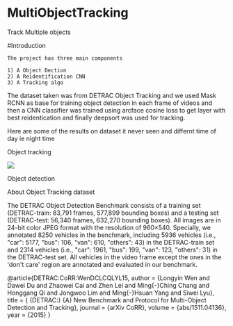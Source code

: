 # MultiObjectTracking
Track Multiple objects


#Introduction

    The project has three main components 
    
    1) A Object Dection 
    2) A Reidentification CNN
    3) A Tracking algo 
    
The dataset taken was from  DETRAC Object Tracking and we used Mask RCNN as base for training object detection in each frame of videos
and then a CNN classifier was trained using arcface cosine loss to get layer with best reidentication and finally deepsort was used for tracking.

Here are some of the results on dataset it never seen and differnt time of day ie night time 

Object tracking

![](name-of-giphy.gif)


Object detection


About Object Tracking dataset

The DETRAC Object Detection Benchmark consists of a training set (DETRAC-train: 83,791 frames, 577,899 bounding boxes) and a testing set (DETRAC-test: 56,340 frames, 632,270 bounding boxes). All images are in 24-bit color JPEG format with the resolution of 960×540. Specially, we annotated 8250 vehicles in the benchmark, including 5936 vehicles (i.e., "car": 5177, "bus": 106, "van": 610, "others": 43) in the DETRAC-train set and 2314 vehicles (i.e., "car": 1961, "bus": 199, "van": 123, "others": 31) in the DETRAC-test set. All vehicles in the video frame except the ones in the 'don't care' region are annotated and evaluated in our benchmark.


@article{DETRAC:CoRR:WenDCLCQLYL15,
  author    = {Longyin Wen and Dawei Du and Zhaowei Cai and Zhen Lei and Ming{-}Ching Chang and
               Honggang Qi and Jongwoo Lim and Ming{-}Hsuan Yang and Siwei Lyu},
  title     = { {DETRAC:} {A} New Benchmark and Protocol for Multi-Object Detection and Tracking},
  journal   = {arXiv CoRR},
  volume    = {abs/1511.04136},
  year      = {2015}
}      

